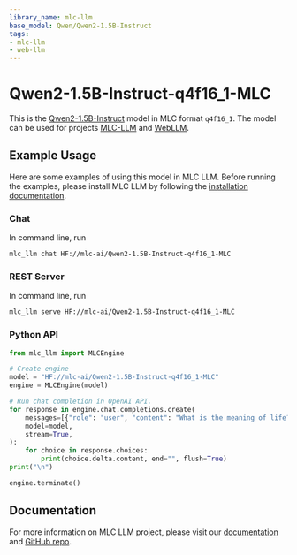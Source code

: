 ```yaml
---
library_name: mlc-llm
base_model: Qwen/Qwen2-1.5B-Instruct
tags:
- mlc-llm
- web-llm
---
```


# Qwen2-1.5B-Instruct-q4f16_1-MLC

This is the [Qwen2-1.5B-Instruct](https://huggingface.co/Qwen/Qwen2-1.5B-Instruct) model in MLC format `q4f16_1`.
The model can be used for projects [MLC-LLM](https://github.com/mlc-ai/mlc-llm) and [WebLLM](https://github.com/mlc-ai/web-llm).

## Example Usage

Here are some examples of using this model in MLC LLM.
Before running the examples, please install MLC LLM by following the [installation documentation](https://llm.mlc.ai/docs/install/mlc_llm.html#install-mlc-packages).

### Chat

In command line, run
```bash
mlc_llm chat HF://mlc-ai/Qwen2-1.5B-Instruct-q4f16_1-MLC
```

### REST Server

In command line, run
```bash
mlc_llm serve HF://mlc-ai/Qwen2-1.5B-Instruct-q4f16_1-MLC
```

### Python API

```python
from mlc_llm import MLCEngine

# Create engine
model = "HF://mlc-ai/Qwen2-1.5B-Instruct-q4f16_1-MLC"
engine = MLCEngine(model)

# Run chat completion in OpenAI API.
for response in engine.chat.completions.create(
    messages=[{"role": "user", "content": "What is the meaning of life?"}],
    model=model,
    stream=True,
):
    for choice in response.choices:
        print(choice.delta.content, end="", flush=True)
print("\n")

engine.terminate()
```

## Documentation

For more information on MLC LLM project, please visit our [documentation](https://llm.mlc.ai/docs/) and [GitHub repo](http://github.com/mlc-ai/mlc-llm).
